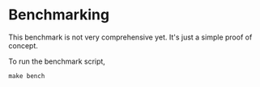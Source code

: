 # Benchmarking

This benchmark is not very comprehensive yet. It's just a simple proof of concept.

To run the benchmark script,

```
make bench
```
